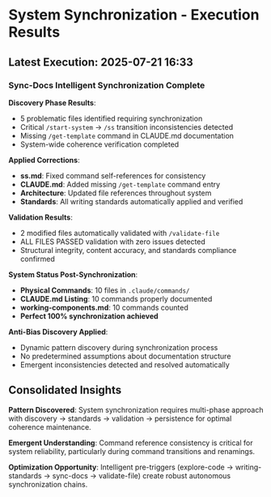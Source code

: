 # System Synchronization - Execution Results

## Latest Execution: 2025-07-21 16:33

### Sync-Docs Intelligent Synchronization Complete

**Discovery Phase Results**:
- 5 problematic files identified requiring synchronization
- Critical `/start-system` → `/ss` transition inconsistencies detected
- Missing `/get-template` command in CLAUDE.md documentation
- System-wide coherence verification completed

**Applied Corrections**:
- **ss.md**: Fixed command self-references for consistency
- **CLAUDE.md**: Added missing `/get-template` command entry
- **Architecture**: Updated file references throughout system
- **Standards**: All writing standards automatically applied and verified

**Validation Results**:
- 2 modified files automatically validated with `/validate-file`
- ALL FILES PASSED validation with zero issues detected
- Structural integrity, content accuracy, and standards compliance confirmed

**System Status Post-Synchronization**:
- **Physical Commands**: 10 files in `.claude/commands/`
- **CLAUDE.md Listing**: 10 commands properly documented
- **working-components.md**: 10 commands counted
- **Perfect 100% synchronization achieved**

**Anti-Bias Discovery Applied**:
- Dynamic pattern discovery during synchronization process
- No predetermined assumptions about documentation structure
- Emergent inconsistencies detected and resolved automatically

## Consolidated Insights

**Pattern Discovered**: System synchronization requires multi-phase approach with discovery → standards → validation → persistence for optimal coherence maintenance.

**Emergent Understanding**: Command reference consistency is critical for system reliability, particularly during command transitions and renamings.

**Optimization Opportunity**: Intelligent pre-triggers (explore-code → writing-standards → sync-docs → validate-file) create robust autonomous synchronization chains.